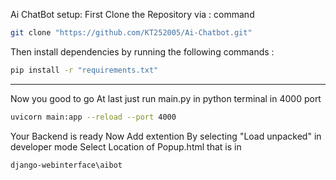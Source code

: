Ai ChatBot 
setup:
First Clone the Repository via :
command 
```bash
git clone "https://github.com/KT252005/Ai-Chatbot.git"
```
Then install dependencies by running the following commands :
```bash
pip install -r "requirements.txt"
```

***
Now you good to go 
At last just run main.py in python terminal in 4000 port 
```bash
uvicorn main:app --reload --port 4000 
```
Your Backend is ready 
Now Add extention By selecting "Load unpacked" in developer mode 
Select Location of Popup.html that is in 
```
django-webinterface\aibot
```
